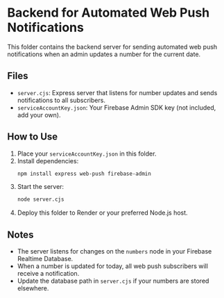 # Backend for Automated Web Push Notifications

This folder contains the backend server for sending automated web push notifications when an admin updates a number for the current date.

## Files
- `server.cjs`: Express server that listens for number updates and sends notifications to all subscribers.
- `serviceAccountKey.json`: Your Firebase Admin SDK key (not included, add your own).

## How to Use
1. Place your `serviceAccountKey.json` in this folder.
2. Install dependencies:
   ```sh
   npm install express web-push firebase-admin
   ```
3. Start the server:
   ```sh
   node server.cjs
   ```
4. Deploy this folder to Render or your preferred Node.js host.

## Notes
- The server listens for changes on the `numbers` node in your Firebase Realtime Database.
- When a number is updated for today, all web push subscribers will receive a notification.
- Update the database path in `server.cjs` if your numbers are stored elsewhere.
